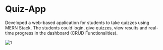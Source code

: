 # Quiz-App
Developed a web-based application for students to take quizzes using MERN Stack. The students could login, give quizzes, view results and real-time progress in the dashboard (CRUD Functionalities).


![1](https://github.com/Sanidhyashah03/Quiz-App/assets/112580499/6afb8162-2ca5-4a46-89ab-825dcd6308fa)
